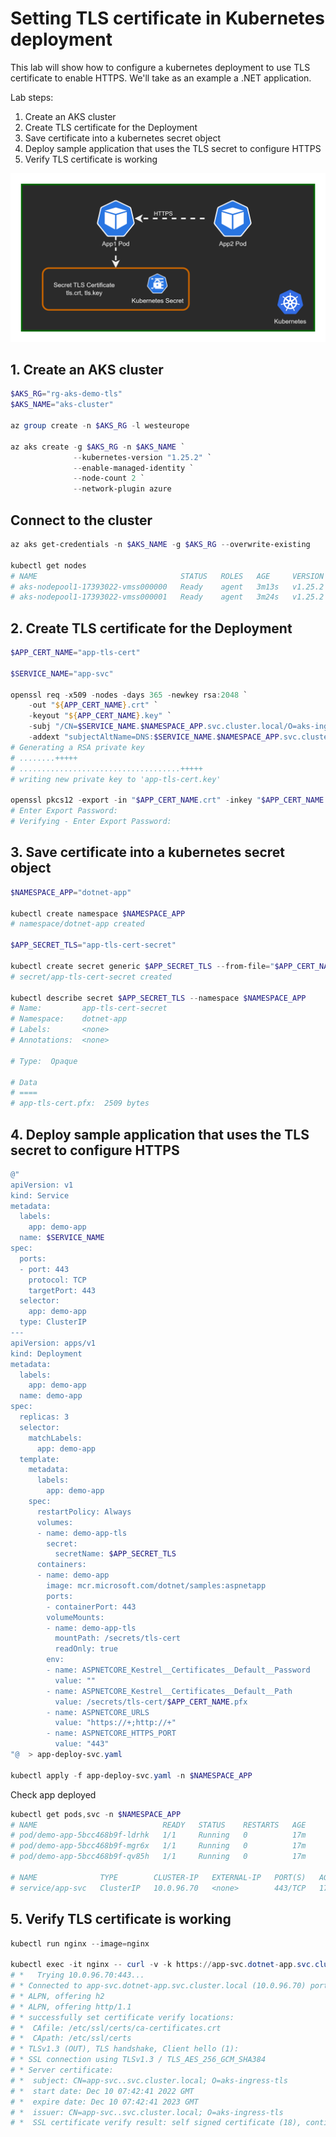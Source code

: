 # Setting TLS certificate in Kubernetes deployment

This lab will show how to configure a kubernetes deployment to use TLS certificate to enable HTTPS. We'll take as an example a .NET application.

Lab steps:
1. Create an AKS cluster
2. Create TLS certificate for the Deployment
3. Save certificate into a kubernetes secret object
4. Deploy sample application that uses the TLS secret to configure HTTPS
5. Verify TLS certificate is working

<img src="media/tls-secret-pod.png">

## 1. Create an AKS cluster

```powershell
$AKS_RG="rg-aks-demo-tls"
$AKS_NAME="aks-cluster"

az group create -n $AKS_RG -l westeurope

az aks create -g $AKS_RG -n $AKS_NAME `
              --kubernetes-version "1.25.2" `
              --enable-managed-identity `
              --node-count 2 `
              --network-plugin azure
```

## Connect to the cluster

```powershell
az aks get-credentials -n $AKS_NAME -g $AKS_RG --overwrite-existing

kubectl get nodes
# NAME                                STATUS   ROLES   AGE     VERSION
# aks-nodepool1-17393022-vmss000000   Ready    agent   3m13s   v1.25.2
# aks-nodepool1-17393022-vmss000001   Ready    agent   3m24s   v1.25.2
```

## 2. Create TLS certificate for the Deployment

```powershell
$APP_CERT_NAME="app-tls-cert"

$SERVICE_NAME="app-svc"

openssl req -x509 -nodes -days 365 -newkey rsa:2048 `
    -out "${APP_CERT_NAME}.crt" `
    -keyout "${APP_CERT_NAME}.key" `
    -subj "/CN=$SERVICE_NAME.$NAMESPACE_APP.svc.cluster.local/O=aks-ingress-tls" `
    -addext "subjectAltName=DNS:$SERVICE_NAME.$NAMESPACE_APP.svc.cluster.local"
# Generating a RSA private key
# ........+++++
# ....................................+++++
# writing new private key to 'app-tls-cert.key'

openssl pkcs12 -export -in "$APP_CERT_NAME.crt" -inkey "$APP_CERT_NAME.key" -out "$APP_CERT_NAME.pfx"
# Enter Export Password:
# Verifying - Enter Export Password:
```

## 3. Save certificate into a kubernetes secret object

```powershell
$NAMESPACE_APP="dotnet-app"

kubectl create namespace $NAMESPACE_APP
# namespace/dotnet-app created

$APP_SECRET_TLS="app-tls-cert-secret"

kubectl create secret generic $APP_SECRET_TLS --from-file="$APP_CERT_NAME.pfx" --namespace $NAMESPACE_APP
# secret/app-tls-cert-secret created

kubectl describe secret $APP_SECRET_TLS --namespace $NAMESPACE_APP
# Name:         app-tls-cert-secret
# Namespace:    dotnet-app
# Labels:       <none>
# Annotations:  <none>

# Type:  Opaque

# Data
# ====
# app-tls-cert.pfx:  2509 bytes
```

## 4. Deploy sample application that uses the TLS secret to configure HTTPS

```powershell
@"
apiVersion: v1
kind: Service
metadata:
  labels:
    app: demo-app
  name: $SERVICE_NAME
spec:
  ports:
  - port: 443
    protocol: TCP
    targetPort: 443
  selector:
    app: demo-app
  type: ClusterIP
---
apiVersion: apps/v1
kind: Deployment
metadata:
  labels:
    app: demo-app
  name: demo-app
spec:
  replicas: 3
  selector:
    matchLabels:
      app: demo-app
  template:
    metadata:
      labels:
        app: demo-app
    spec:
      restartPolicy: Always
      volumes:
      - name: demo-app-tls
        secret:
          secretName: $APP_SECRET_TLS
      containers:
      - name: demo-app
        image: mcr.microsoft.com/dotnet/samples:aspnetapp
        ports:
        - containerPort: 443
        volumeMounts:
        - name: demo-app-tls
          mountPath: /secrets/tls-cert
          readOnly: true
        env:
        - name: ASPNETCORE_Kestrel__Certificates__Default__Password
          value: ""
        - name: ASPNETCORE_Kestrel__Certificates__Default__Path
          value: /secrets/tls-cert/$APP_CERT_NAME.pfx
        - name: ASPNETCORE_URLS
          value: "https://+;http://+"
        - name: ASPNETCORE_HTTPS_PORT
          value: "443"
"@  > app-deploy-svc.yaml

kubectl apply -f app-deploy-svc.yaml -n $NAMESPACE_APP
```

Check app deployed

```powershell
kubectl get pods,svc -n $NAMESPACE_APP
# NAME                            READY   STATUS    RESTARTS   AGE
# pod/demo-app-5bcc468b9f-ldrhk   1/1     Running   0          17m
# pod/demo-app-5bcc468b9f-mgr6x   1/1     Running   0          17m
# pod/demo-app-5bcc468b9f-qv85h   1/1     Running   0          17m

# NAME              TYPE        CLUSTER-IP   EXTERNAL-IP   PORT(S)   AGE
# service/app-svc   ClusterIP   10.0.96.70   <none>        443/TCP   17m
```

## 5. Verify TLS certificate is working

```powershell
kubectl run nginx --image=nginx

kubectl exec -it nginx -- curl -v -k https://app-svc.dotnet-app.svc.cluster.local
# *   Trying 10.0.96.70:443...
# * Connected to app-svc.dotnet-app.svc.cluster.local (10.0.96.70) port 443 (#0)
# * ALPN, offering h2
# * ALPN, offering http/1.1
# * successfully set certificate verify locations:
# *  CAfile: /etc/ssl/certs/ca-certificates.crt
# *  CApath: /etc/ssl/certs
# * TLSv1.3 (OUT), TLS handshake, Client hello (1):
# * SSL connection using TLSv1.3 / TLS_AES_256_GCM_SHA384
# * Server certificate:
# *  subject: CN=app-svc..svc.cluster.local; O=aks-ingress-tls
# *  start date: Dec 10 07:42:41 2022 GMT
# *  expire date: Dec 10 07:42:41 2023 GMT
# *  issuer: CN=app-svc..svc.cluster.local; O=aks-ingress-tls
# *  SSL certificate verify result: self signed certificate (18), continuing anyway.
```